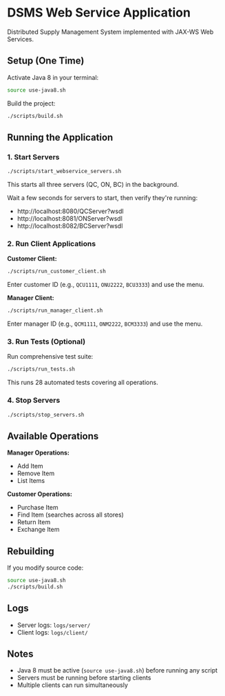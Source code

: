# DSMS Web Service Application

Distributed Supply Management System implemented with JAX-WS Web Services.

## Setup (One Time)

Activate Java 8 in your terminal:

```bash
source use-java8.sh
```

Build the project:

```bash
./scripts/build.sh
```

## Running the Application

### 1. Start Servers

```bash
./scripts/start_webservice_servers.sh
```

This starts all three servers (QC, ON, BC) in the background.

Wait a few seconds for servers to start, then verify they're running:
- http://localhost:8080/QCServer?wsdl
- http://localhost:8081/ONServer?wsdl
- http://localhost:8082/BCServer?wsdl

### 2. Run Client Applications

**Customer Client:**
```bash
./scripts/run_customer_client.sh
```
Enter customer ID (e.g., `QCU1111`, `ONU2222`, `BCU3333`) and use the menu.

**Manager Client:**
```bash
./scripts/run_manager_client.sh
```
Enter manager ID (e.g., `QCM1111`, `ONM2222`, `BCM3333`) and use the menu.

### 3. Run Tests (Optional)

Run comprehensive test suite:
```bash
./scripts/run_tests.sh
```

This runs 28 automated tests covering all operations.

### 4. Stop Servers

```bash
./scripts/stop_servers.sh
```

## Available Operations

**Manager Operations:**
- Add Item
- Remove Item
- List Items

**Customer Operations:**
- Purchase Item
- Find Item (searches across all stores)
- Return Item
- Exchange Item

## Rebuilding

If you modify source code:

```bash
source use-java8.sh
./scripts/build.sh
```

## Logs

- Server logs: `logs/server/`
- Client logs: `logs/client/`

## Notes

- Java 8 must be active (`source use-java8.sh`) before running any script
- Servers must be running before starting clients
- Multiple clients can run simultaneously

